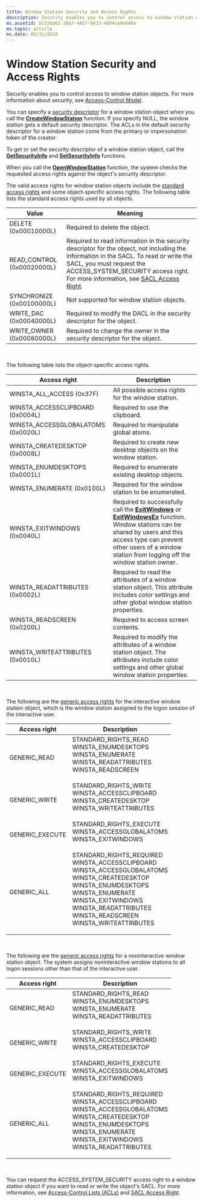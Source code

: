 ```yaml
---
title: Window Station Security and Access Rights
description: Security enables you to control access to window station objects. For more information about security, see Access-Control Model.
ms.assetid: b132da61-26b7-4457-9433-4894ca0e640a
ms.topic: article
ms.date: 05/31/2018
---
```


# Window Station Security and Access Rights

Security enables you to control access to window station objects. For more information about security, see [Access-Control Model](https://docs.microsoft.com/windows/desktop/SecAuthZ/access-control-model).

You can specify a [security descriptor](https://docs.microsoft.com/windows/desktop/SecAuthZ/security-descriptors) for a window station object when you call the [**CreateWindowStation**](https://msdn.microsoft.com/en-us/library/ms682496(v=VS.85).aspx) function. If you specify NULL, the window station gets a default security descriptor. The ACLs in the default security descriptor for a window station come from the primary or impersonation token of the creator.

To get or set the security descriptor of a window station object, call the [**GetSecurityInfo**](https://docs.microsoft.com/windows/desktop/api/aclapi/nf-aclapi-getsecurityinfo) and [**SetSecurityInfo**](https://docs.microsoft.com/windows/desktop/api/aclapi/nf-aclapi-setsecurityinfo) functions.

When you call the [**OpenWindowStation**](https://msdn.microsoft.com/en-us/library/ms684339(v=VS.85).aspx) function, the system checks the requested access rights against the object's security descriptor.

The valid access rights for window station objects include the [standard access rights](https://docs.microsoft.com/windows/desktop/SecAuthZ/standard-access-rights) and some object-specific access rights. The following table lists the standard access rights used by all objects.

| Value                       | Meaning                                                                                                                                                                                                                                                                              |
|-----------------------------|--------------------------------------------------------------------------------------------------------------------------------------------------------------------------------------------------------------------------------------------------------------------------------------|
| DELETE (0x00010000L)        | Required to delete the object.                                                                                                                                                                                                                                                       |
| READ\_CONTROL (0x00020000L) | Required to read information in the security descriptor for the object, not including the information in the SACL. To read or write the SACL, you must request the ACCESS\_SYSTEM\_SECURITY access right. For more information, see [SACL Access Right](https://docs.microsoft.com/windows/desktop/SecAuthZ/sacl-access-right). |
| SYNCHRONIZE (0x00100000L)   | Not supported for window station objects.                                                                                                                                                                                                                                            |
| WRITE\_DAC (0x00040000L)    | Required to modify the DACL in the security descriptor for the object.                                                                                                                                                                                                               |
| WRITE\_OWNER (0x00080000L)  | Required to change the owner in the security descriptor for the object.                                                                                                                                                                                                              |



 

The following table lists the object-specific access rights.



| Access right                        | Description                                                                                                                                                                                                                                                                   |
|-------------------------------------|-------------------------------------------------------------------------------------------------------------------------------------------------------------------------------------------------------------------------------------------------------------------------------|
| WINSTA\_ALL\_ACCESS (0x37F)         | All possible access rights for the window station.                                                                                                                                                                                                                            |
| WINSTA\_ACCESSCLIPBOARD (0x0004L)   | Required to use the clipboard.                                                                                                                                                                                                                                                |
| WINSTA\_ACCESSGLOBALATOMS (0x0020L) | Required to manipulate global atoms.                                                                                                                                                                                                                                          |
| WINSTA\_CREATEDESKTOP (0x0008L)     | Required to create new desktop objects on the window station.                                                                                                                                                                                                                 |
| WINSTA\_ENUMDESKTOPS (0x0001L)      | Required to enumerate existing desktop objects.                                                                                                                                                                                                                               |
| WINSTA\_ENUMERATE (0x0100L)         | Required for the window station to be enumerated.                                                                                                                                                                                                                             |
| WINSTA\_EXITWINDOWS (0x0040L)       | Required to successfully call the [**ExitWindows**](https://docs.microsoft.com/windows/desktop/api/winuser/nf-winuser-exitwindows) or [**ExitWindowsEx**](https://docs.microsoft.com/windows/desktop/api/winuser/nf-winuser-exitwindowsex) function. Window stations can be shared by users and this access type can prevent other users of a window station from logging off the window station owner. |
| WINSTA\_READATTRIBUTES (0x0002L)    | Required to read the attributes of a window station object. This attribute includes color settings and other global window station properties.                                                                                                                                |
| WINSTA\_READSCREEN (0x0200L)        | Required to access screen contents.                                                                                                                                                                                                                                           |
| WINSTA\_WRITEATTRIBUTES (0x0010L)   | Required to modify the attributes of a window station object. The attributes include color settings and other global window station properties.                                                                                                                               |



 

The following are the [generic access rights](https://docs.microsoft.com/windows/desktop/SecAuthZ/generic-access-rights) for the interactive window station object, which is the window station assigned to the logon session of the interactive user.



<table>
<thead>
<tr class="header">
<th>Access right</th>
<th>Description</th>
</tr>
</thead>
<tbody>
<tr class="odd">
<td>GENERIC_READ</td>
<td><dl> STANDARD_RIGHTS_READ<br />
WINSTA_ENUMDESKTOPS<br />
WINSTA_ENUMERATE<br />
WINSTA_READATTRIBUTES<br />
WINSTA_READSCREEN<br />
</dl></td>
</tr>
<tr class="even">
<td>GENERIC_WRITE</td>
<td><dl> STANDARD_RIGHTS_WRITE<br />
WINSTA_ACCESSCLIPBOARD<br />
WINSTA_CREATEDESKTOP<br />
WINSTA_WRITEATTRIBUTES<br />
</dl></td>
</tr>
<tr class="odd">
<td>GENERIC_EXECUTE</td>
<td><dl> STANDARD_RIGHTS_EXECUTE<br />
WINSTA_ACCESSGLOBALATOMS<br />
WINSTA_EXITWINDOWS<br />
</dl></td>
</tr>
<tr class="even">
<td>GENERIC_ALL</td>
<td><dl> STANDARD_RIGHTS_REQUIRED<br />
WINSTA_ACCESSCLIPBOARD<br />
WINSTA_ACCESSGLOBALATOMS<br />
WINSTA_CREATEDESKTOP<br />
WINSTA_ENUMDESKTOPS<br />
WINSTA_ENUMERATE<br />
WINSTA_EXITWINDOWS<br />
WINSTA_READATTRIBUTES<br />
WINSTA_READSCREEN<br />
WINSTA_WRITEATTRIBUTES<br />
</dl></td>
</tr>
</tbody>
</table>



 

The following are the [generic access rights](https://docs.microsoft.com/windows/desktop/SecAuthZ/generic-access-rights) for a noninteractive window station object. The system assigns noninteractive window stations to all logon sessions other than that of the interactive user.



<table>
<thead>
<tr class="header">
<th>Access right</th>
<th>Description</th>
</tr>
</thead>
<tbody>
<tr class="odd">
<td>GENERIC_READ</td>
<td><dl> STANDARD_RIGHTS_READ<br />
WINSTA_ENUMDESKTOPS<br />
WINSTA_ENUMERATE<br />
WINSTA_READATTRIBUTES<br />
</dl></td>
</tr>
<tr class="even">
<td>GENERIC_WRITE</td>
<td><dl> STANDARD_RIGHTS_WRITE<br />
WINSTA_ACCESSCLIPBOARD<br />
WINSTA_CREATEDESKTOP<br />
</dl></td>
</tr>
<tr class="odd">
<td>GENERIC_EXECUTE</td>
<td><dl> STANDARD_RIGHTS_EXECUTE<br />
WINSTA_ACCESSGLOBALATOMS<br />
WINSTA_EXITWINDOWS<br />
</dl></td>
</tr>
<tr class="even">
<td>GENERIC_ALL</td>
<td><dl> STANDARD_RIGHTS_REQUIRED<br />
WINSTA_ACCESSCLIPBOARD<br />
WINSTA_ACCESSGLOBALATOMS<br />
WINSTA_CREATEDESKTOP<br />
WINSTA_ENUMDESKTOPS<br />
WINSTA_ENUMERATE<br />
WINSTA_EXITWINDOWS<br />
WINSTA_READATTRIBUTES<br />
</dl></td>
</tr>
</tbody>
</table>



 

You can request the ACCESS\_SYSTEM\_SECURITY access right to a window station object if you want to read or write the object's SACL. For more information, see [Access-Control Lists (ACLs)](https://docs.microsoft.com/windows/desktop/SecAuthZ/access-control-lists) and [SACL Access Right](https://docs.microsoft.com/windows/desktop/SecAuthZ/sacl-access-right).

 

 





